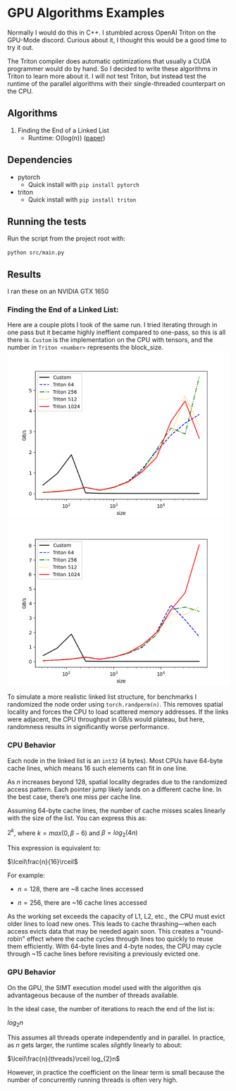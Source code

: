# GPU Algorithms Examples
Normally I would do this in C++. I stumbled across OpenAI Triton on the GPU-Mode discord. 
Curious about it, I thought this would be a good time to try it out.

The Triton compiler does automatic optimizations that usually a CUDA programmer would do by hand. So I decided to write these algorithms in Triton to learn more about it. I will not test Triton, but instead test the runtime of the parallel algorithms with their single-threaded counterpart on the CPU. 

## Algorithms
1. Finding the End of a Linked List 
    - Runtime: O(log(n)) ([paper](https://rsim.cs.illinois.edu/arch/qual_papers/systems/3.pdf))

## Dependencies
- pytorch
  - Quick install with `pip install pytorch`
- triton
  - Quick install with `pip install triton`

## Running the tests
Run the script from the project root with: 

`python src/main.py`

## Results
I ran these on an NVIDIA GTX 1650

### Finding the End of a Linked List:

  Here are a couple plots I took of the same run. I tried iterating through in one pass but it became highly ineffient compared to one-pass, so this is all there is. `Custom` is the implementation on the CPU with tensors, and the number in `Triton <number>` represents the block_size.
  ![Finding the End of a Linked List results](images/benchmarks/fast_eof_ll/Finding%20the%20End%20of%20a%20Linked%20List%20Performance(1).png)
  ![Finding the End of a Linked List results](images/benchmarks/fast_eof_ll/Finding%20the%20End%20of%20a%20Linked%20List%20Performance(2).png)

  To simulate a more realistic linked list structure, for benchmarks I randomized the node order using `torch.randperm(n)`. This removes spatial locality and forces the CPU to load scattered memory addresses. If the links were adjacent, the CPU throughput in GB/s would plateau, but here, randomness results in significantly worse performance.

### CPU Behavior
  Each node in the linked list is an `int32` (4 bytes). Most CPUs have 64-byte cache lines, which means 16 such elements can fit in one line.

  As $n$ increases beyond 128, spatial locality degrades due to the randomized access pattern. Each pointer jump likely lands on a different cache line. In the best case, there’s one miss per cache line.

  Assuming 64-byte cache lines, the number of cache misses scales linearly with the size of the list. You can express this as:

  $2^{k}$, where $k=max(0, \beta-6)$ and $\beta=log_{2}(4n)$

  This expression is equivalent to:

  $\lceil\frac{n}{16}\rceil$
  
  For example:

  - $n=128$, there are ~8 cache lines accessed

  - $n=256$, there are ~16 cache lines accessed
  
  As the working set exceeds the capacity of L1, L2, etc., the CPU must evict older lines to load new ones. This leads to cache thrashing&mdash;when each access evicts data that may be needed again soon. This creates a "round-robin" effect where the cache cycles through lines too quickly to reuse them efficiently. With 64-byte lines and 4-byte nodes, the CPU may cycle through ~15 cache lines before revisiting a previously evicted one.

  ### GPU Behavior
  On the GPU, the SIMT execution model used with the algorithm qis advantageous because of the number of threads available. 
  
  In the ideal case, the number of iterations to reach the end of the list is:

  $log_{2}n$ 
  
  This assumes all threads operate independently and in parallel. In practice, as $n$ gets larger, the runtime scales *slightly* linearly to about:
  
  $\lceil\frac{n}{threads}\rceil log_{2}n$ 
   
  However, in practice the coefficient on the linear term is small because the number of concurrently running threads is often very high.